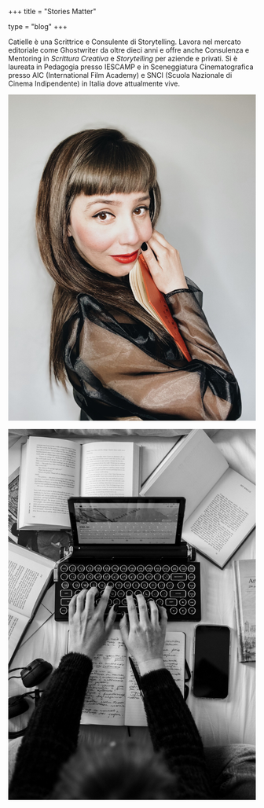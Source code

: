 +++
title = "Stories Matter"

type = "blog"
+++


Catielle è una Scrittrice e Consulente di Storytelling. Lavora nel mercato editoriale come Ghostwriter da oltre dieci anni e offre anche Consulenza e Mentoring in *Scrittura Creativa* e *Storytelling* per aziende e privati. 
Si è laureata in Pedagogia presso IESCAMP e in Sceneggiatura Cinematografica presso AIC (International Film Academy) e SNCI (Scuola Nazionale di Cinema Indipendente) in Italia dove attualmente vive.


![](/img/cati.jpg)


![](/img/writing.jpg)
